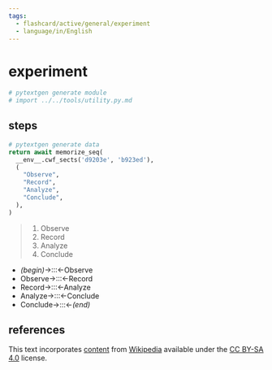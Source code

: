 ```yaml
---
tags:
  - flashcard/active/general/experiment
  - language/in/English
---
```


# experiment

```Python
# pytextgen generate module
# import ../../tools/utility.py.md
```

## steps

```Python
# pytextgen generate data
return await memorize_seq(
  __env__.cwf_sects('d9203e', 'b923ed'),
  (
    "Observe",
    "Record",
    "Analyze",
    "Conclude",
  ),
)
```

<!--pytextgen generate section="d9203e"--><!-- The following content is generated at 2023-03-12T14:16:16.592826+08:00. Any edits will be overridden! -->

> 1. Observe
> 2. Record
> 3. Analyze
> 4. Conclude

<!--/pytextgen-->

<!--pytextgen generate section="b923ed"--><!-- The following content is generated at 2024-01-04T20:17:51.706624+08:00. Any edits will be overridden! -->

- _(begin)_→:::←Observe <!--SR:!2027-06-05,1179,330!2028-08-29,1551,350-->
- Observe→:::←Record <!--SR:!2026-04-17,790,310!2025-11-21,720,310-->
- Record→:::←Analyze <!--SR:!2026-05-19,811,310!2025-06-14,362,290-->
- Analyze→:::←Conclude <!--SR:!2026-04-16,790,310!2025-02-18,515,310-->
- Conclude→:::←_(end)_ <!--SR:!2029-09-16,1855,350!2029-01-11,1660,350-->

<!--/pytextgen-->

## references

This text incorporates [content](https://en.wikipedia.org/wiki/experiment) from [Wikipedia](Wikipedia.md) available under the [CC BY-SA 4.0](https://creativecommons.org/licenses/by-sa/4.0/) license.
